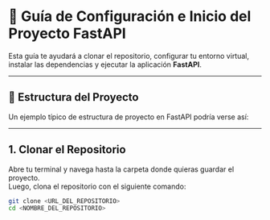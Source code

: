 # 🚀 Guía de Configuración e Inicio del Proyecto FastAPI

Esta guía te ayudará a clonar el repositorio, configurar tu entorno virtual, instalar las dependencias y ejecutar la aplicación **FastAPI**.

---

## 📂 Estructura del Proyecto
Un ejemplo típico de estructura de proyecto en FastAPI podría verse así:


---

## 1. Clonar el Repositorio
Abre tu terminal y navega hasta la carpeta donde quieras guardar el proyecto.  
Luego, clona el repositorio con el siguiente comando:

```bash
git clone <URL_DEL_REPOSITORIO>
cd <NOMBRE_DEL_REPOSITORIO>
